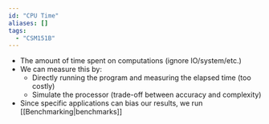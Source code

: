 ```yaml
---
id: "CPU Time"
aliases: []
tags:
  - "CSM151B"
---
```


- The amount of time spent on computations (ignore IO/system/etc.)
- We can measure this by:
  - Directly running the program and measuring the elapsed time (too costly)
  - Simulate the processor (trade-off between accuracy and complexity)
- Since specific applications can bias our results, we run
  [[Benchmarking|benchmarks]]
